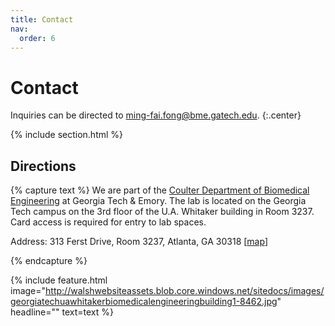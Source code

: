 ```yaml
---
title: Contact
nav:
  order: 6
---
```


# Contact

Inquiries can be directed to [ming-fai.fong@bme.gatech.edu](mailto:ming-fai.fong@bme.gatech.edu).
{:.center}

{% include section.html %}

## Directions

{% capture text %}
We are part of the [Coulter Department of Biomedical Engineering](https://www.bme.gatech.edu/) at Georgia Tech & Emory.  The lab is located on the Georgia Tech campus on the 3rd floor of the U.A. Whitaker building in Room 3237.  Card access is required for entry to lab spaces.

Address: 313 Ferst Drive, Room 3237, Atlanta, GA 30318 [[map](https://www.google.com/maps/place/U.A.+Whitaker+Building/@33.7783711,-84.3969727,15z)]

{% endcapture %}

{%
  include feature.html
  image="http://walshwebsiteassets.blob.core.windows.net/sitedocs/images/georgiatechuawhitakerbiomedicalengineeringbuilding1-8462.jpg"
  headline=""
  text=text
%}

